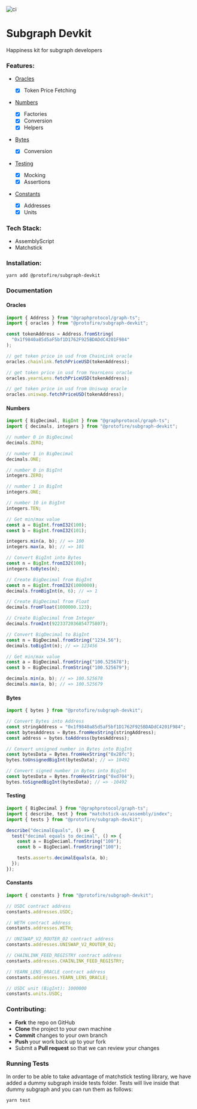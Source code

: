![ci](https://github.com/protofire/subgraph-devkit/actions/workflows/ci.yaml/badge.svg)

# Subgraph Devkit

Happiness kit for subgraph developers

### Features:

- [Oracles](#oracles)

  - [x] Token Price Fetching

- [Numbers](#numbers)

  - [x] Factories
  - [x] Conversion
  - [x] Helpers

- [Bytes](#bytes)

  - [x] Conversion

- [Testing](#testing)

  - [x] Mocking
  - [x] Assertions

- [Constants](#constants)
  - [x] Addresses
  - [x] Units

### Tech Stack:

- AssemblyScript
- Matchstick

### Installation:

```shell
yarn add @protofire/subgraph-devkit
```

### Documentation

#### Oracles

```typescript
import { Address } from "@graphprotocol/graph-ts";
import { oracles } from "@protofire/subgraph-devkit";

const tokenAddress = Address.fromString(
  "0x1f9840a85d5aF5bf1D1762F925BDADdC4201F984"
);

// get token price in usd from ChainLink oracle
oracles.chainlink.fetchPriceUSD(tokenAddress);

// get token price in usd from YearnLens oracle
oracles.yearnLens.fetchPriceUSD(tokenAddress);

// get token price in usd from Uniswap oracle
oracles.uniswap.fetchPriceUSD(tokenAddress);
```

#### Numbers

```typescript
import { BigDecimal, BigInt } from "@graphprotocol/graph-ts";
import { decimals, integers } from "@protofire/subgraph-devkit";

// number 0 in BigDecimal
decimals.ZERO;

// number 1 in BigDecimal
decimals.ONE;

// number 0 in BigInt
integers.ZERO;

// number 1 in BigInt
integers.ONE;

// number 10 in BigInt
integers.TEN;

// Get min/max value
const a = BigInt.fromI32(100);
const b = BigInt.fromI32(101);

integers.min(a, b); // => 100
integers.max(a, b); // => 101

// Convert BigInt into Bytes
const n = BigInt.fromI32(100);
integers.toBytes(n);

// Create BigDecimal from BigInt
const n = BigInt.fromI32(1000000);
decimals.fromBigInt(n, 6); // => 1

// Create BigDecimal from Float
decimals.fromFloat(1000000.123);

// Create BigDecimal from Integer
decimals.fromInt(9223372036854775807);

// Convert BigDecimal to BigInt
const n = BigDecimal.fromString("1234.56");
decimals.toBigInt(n); // => 123456

// Get min/max value
const a = BigDecimal.fromString("100.525678");
const b = BigDecimal.fromString("100.525679");

decimals.min(a, b); // => 100.525678
decimals.max(a, b); // => 100.525679
```

#### Bytes

```typescript
import { bytes } from "@protofire/subgraph-devkit";

// Convert Bytes into Address
const stringAddress = "0x1f9840a85d5aF5bf1D1762F925BDADdC4201F984";
const bytesAddress = Bytes.fromHexString(stringAddress);
const address = bytes.toAddress(bytesAddress);

// Convert unsigned number in Bytes into BigInt
const bytesData = Bytes.fromHexString("0x28fc");
bytes.toUnsignedBigInt(bytesData); // => 10492

// Convert signed number in Bytes into BigInt
const bytesData = Bytes.fromHexString("0xd704");
bytes.toSignedBigInt(bytesData); // => -10492
```

#### Testing

```typescript
import { BigDecimal } from "@graphprotocol/graph-ts";
import { describe, test } from "matchstick-as/assembly/index";
import { tests } from "@protofire/subgraph-devkit";

describe("decimalEquals", () => {
  test("decimal equals to decimal", () => {
    const a = BigDeciaml.fromString("100");
    const b = BigDeciaml.fromString("100");

    tests.asserts.decimalEquals(a, b);
  });
});
```

#### Constants

```typescript
import { constants } from "@protofire/subgraph-devkit";

// USDC contract address
constants.addresses.USDC;

// WETH contract address
constants.addresses.WETH;

// UNISWAP_V2_ROUTER_02 contract address
constants.addresses.UNISWAP_V2_ROUTER_02;

// CHAINLINK_FEED_REGISTRY contract address
constants.addresses.CHAINLINK_FEED_REGISTRY;

// YEARN_LENS_ORACLE contract address
constants.addresses.YEARN_LENS_ORACLE;

// USDC unit (BigInt): 1000000
constants.units.USDC;
```

### Contributing:

- **Fork** the repo on GitHub
- **Clone** the project to your own machine
- **Commit** changes to your own branch
- **Push** your work back up to your fork
- Submit a **Pull request** so that we can review your changes

### Running Tests

In order to be able to take advantage of matchstick testing library, we have added a dummy subgraph inside tests folder.
Tests will live inside that dummy subgraph and you can run them as follows:

```shell
yarn test
```
